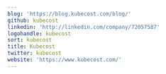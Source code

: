 ```yaml
---
blog: 'https://blog.kubecost.com/blog/'
github: kubecost
linkedin: 'http://linkedin.com/company/72057587'
logohandle: kubecost
sort: kubecost
title: Kubecost
twitter: kubecost
website: 'https://www.kubecost.com/'
---
```

